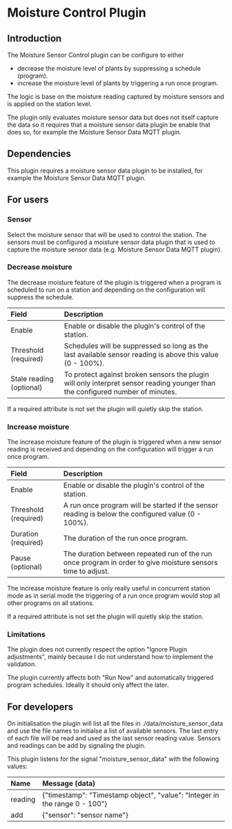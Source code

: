 # Moisture Control Plugin

## Introduction

The Moisture Sensor Control plugin can be configure to either

- decrease the moisture level of plants by suppressing a schedule (program).
- increase the moisture level of plants by triggering a run once program.

The logic is base on the moisture reading captured by moisture sensors
and is applied on the station level.

The plugin only evaluates moisture sensor data but does not itself
capture the data so it requires that a moisture sensor data plugin be enable that
does so, for example the Moisture Sensor Data MQTT plugin.

## Dependencies

This plugin requires a moisture sensor data plugin to be installed, for example the Moisture Sensor Data MQTT plugin.

## For users

### Sensor
Select the moisture sensor that will be used to control the
station. The sensors must be configured a moisture sensor data plugin
that is used to capture the moisture sensor data (e.g. Moisture
Sensor Data MQTT plugin).

### Decrease moisture

The decrease moisture feature of the plugin is triggered when a
program is scheduled to run on a station and depending on the
configuration will suppress the schedule.

|Field |Description|
| :--- | :--- |
|Enable | Enable or disable the plugin's control of the station.|
|Threshold (required) | Schedules will be suppressed so long as the last available sensor reading is above this value (0 - 100%).|
|Stale reading (optional) | To protect against broken sensors the plugin will only interpret sensor reading younger than the configured number of minutes.|

If a required attribute is not set the plugin will quietly skip the station.

### Increase moisture

The increase moisture feature of the plugin is triggered when a
new sensor reading is received and depending on the
configuration will trigger a run once program.

|Field |Description|
| :--- | :--- |
|Enable| Enable or disable the plugin's control of the station.|
|Threshold (required)| A run once program will be started if the sensor reading is below the configured value (0 - 100%).|
|Duration (required)| The duration of the run once program.|
|Pause (optional)| The duration between repeated run of the run once program in order to give moisture sensors time to adjust.|

The increase moisture feature is only really useful in concurrent
station mode as in serial mode the triggering of a run once program
would stop all other programs on all stations.

If a required attribute is not set the plugin will quietly skip the station.

### Limitations
The plugin does not currently respect the option "Ignore Plugin
adjustments", mainly because I do not understand how to implement
the validation.

The plugin currently affects both "Run Now" and automatically
triggered program schedules. Ideally it should only affect the
later.

## For developers

On initialisation the plugin will list all the files in ./data/moisture\_sensor_data and use the file names to initialse a list of available sensors. The last entry of each file will be read and used as the last sensor reading value. Sensors and readings can be add by signaling the plugin.

This plugin listens for the signal "moisture\_sensor_data" with the following values:

|Name |Message (data)|
| :--- | :--- |
|reading| {"timestamp": "Timestamp object", "value": "Integer in the range 0 - 100"}
|add | {"sensor": "sensor name"}
